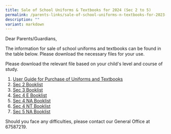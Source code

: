 ```yaml
---
title: Sale of School Uniforms & Textbooks for 2024 (Sec 2 to 5)
permalink: /parents-links/sale-of-school-uniforms-n-textbooks-for-2023-sec-2-5/
description: ""
variant: markdown
---
```

Dear Parents/Guardians,

The information for sale of school uniforms and textbooks can be found in the table below. Please download the necessary files for your use.

Please download the relevant file based on your child's level and course of study.

1. [User Guide for Purchase of Uniforms and Textbooks](/files/2023%20year-end%20sale%20of%20school%20uniforms%20and%20textbooks%20for%20sec%202%20to%205_website.pdf)
2. [Sec 2 Booklist ](/files/ytss%20s2.pdf)
3. [Sec 3 Booklist](/files/ytss%20s3.pdf)
4. [Sec 4 E Booklist](/files/ytss%20s4e.pdf)
5. [Sec 4 NA Booklist ](/files/ytss%20s4na.pdf)
6. [Sec 4 NT Booklist](/files/ytss%20s4nt.pdf)
7. [Sec 5 NA Booklist](/files/ytss%20s5na.pdf)

Should you face any difficulties, please contact our General Office at 67587219.

